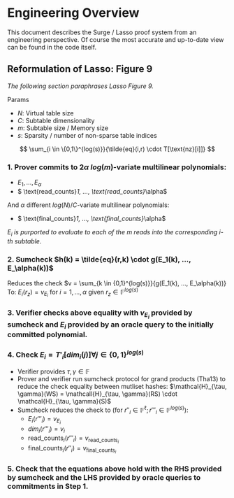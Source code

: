 # Engineering Overview
This document describes the Surge / Lasso proof system from an engineering perspective. Of course the most accurate and up-to-date view can be found in the code itself.

## Reformulation of Lasso: Figure 9
*The following section paraphrases Lasso Figure 9.*

Params
- $N$: Virtual table size
- $C$: Subtable dimensionality
- $m$: Subtable size / Memory size
- $s$: Sparsity / number of non-sparse table indices

$$
\sum_{i \in \{0,1\}^{log(s)}}{\tilde{eq}(i,r) \cdot T[\text{nz}[i]]}
$$
### 1. Prover commits to $2 \alpha$ $log(m)$-variate multilinear polynomials:
- $E_1,...,E_\alpha$
- $ \text{read_counts}_1, ..., \text{read_counts}_\alpha$

And $\alpha$ different $log(N)/C$-variate multilinear polynomials:
- $ \text{final_counts}_1, ..., \text{final_counts}_\alpha$

*$E_i$ is purported to evaluate to each of the $m$ reads into the corresponding $i$-th subtable.*

### 2. Sumcheck $h(k) = \tilde{eq}(r,k) \cdot g(E_1(k), ..., E_\alpha(k))$
Reduces the check $v = \sum_{k \in \{0,1\}^{log(s)}}{g(E_1(k), ..., E_\alpha(k))}
To: $E_i(r_z) = v_{E_i}$ for $i=1,...,\alpha$ given $r_z \in \mathbb{F}^{log(s)}$

### 3. Verifier checks above equality with $v_{E_i}$ provided by sumcheck and $E_i$ provided by an oracle query to the initially committed polynomial.

### 4. Check $E_i = T'_i[dim_i(j)] \forall j \in \{0,1\}^{log(s)}$
- Verifier provides $\tau, \gamma \in \mathbb{F}$
- Prover and verifier run sumcheck protocol for grand products (Tha13) to reduce the check equality between mutliset hashes: $\mathcal{H}_{\tau, \gamma}(WS) = \mathcall{H}_{\tau, \gamma}(RS) \cdot \mathcal{H}_{\tau, \gamma}(S)$
- Sumcheck reduces the check to (for $r''_i \in \mathbb{F}^\ell; r'''_i \in \mathbb{F}^{log(s)}$):
    - $E_i(r'''_i) = v_{E_i}$
    - $dim_i(r'''_i) = v_i$
    - $\text{read_counts}_i(r'''_i) = v_{\text{read_counts}_i}$
    - $\text{final_counts}_i(r''_i) = v_{\text{final_counts}_i}$

### 5. Check that the equations above hold with the RHS provided by sumcheck and the LHS provided by oracle queries to commitments in **Step 1**.

